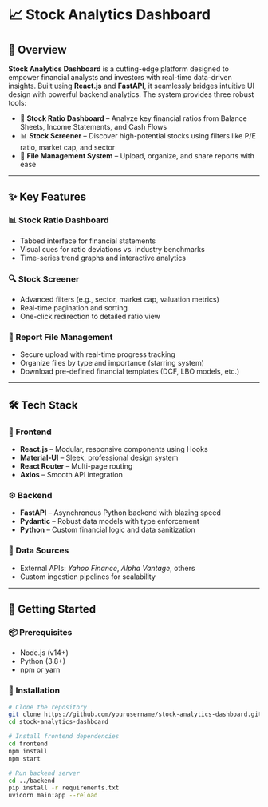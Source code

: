 # 📈 Stock Analytics Dashboard


## 🌟 Overview

**Stock Analytics Dashboard** is a cutting-edge platform designed to empower financial analysts and investors with real-time data-driven insights. Built using **React.js** and **FastAPI**, it seamlessly bridges intuitive UI design with powerful backend analytics. The system provides three robust tools:

- 🔎 **Stock Ratio Dashboard** – Analyze key financial ratios from Balance Sheets, Income Statements, and Cash Flows
- 📊 **Stock Screener** – Discover high-potential stocks using filters like P/E ratio, market cap, and sector
- 📁 **File Management System** – Upload, organize, and share reports with ease

---

## ✨ Key Features

### 📊 Stock Ratio Dashboard
- Tabbed interface for financial statements
- Visual cues for ratio deviations vs. industry benchmarks
- Time-series trend graphs and interactive analytics

### 🔍 Stock Screener
- Advanced filters (e.g., sector, market cap, valuation metrics)
- Real-time pagination and sorting
- One-click redirection to detailed ratio view

### 📁 Report File Management
- Secure upload with real-time progress tracking
- Organize files by type and importance (starring system)
- Download pre-defined financial templates (DCF, LBO models, etc.)

---

## 🛠️ Tech Stack

### 🎯 Frontend
- **React.js** – Modular, responsive components using Hooks
- **Material-UI** – Sleek, professional design system
- **React Router** – Multi-page routing
- **Axios** – Smooth API integration

### ⚙️ Backend
- **FastAPI** – Asynchronous Python backend with blazing speed
- **Pydantic** – Robust data models with type enforcement
- **Python** – Custom financial logic and data sanitization

### 🔌 Data Sources
- External APIs: *Yahoo Finance*, *Alpha Vantage*, others
- Custom ingestion pipelines for scalability

---

## 🚀 Getting Started

### 📦 Prerequisites
- Node.js (v14+)
- Python (3.8+)
- npm or yarn

### 🔧 Installation

```bash
# Clone the repository
git clone https://github.com/yourusername/stock-analytics-dashboard.git
cd stock-analytics-dashboard

# Install frontend dependencies
cd frontend
npm install
npm start

# Run backend server
cd ../backend
pip install -r requirements.txt
uvicorn main:app --reload

